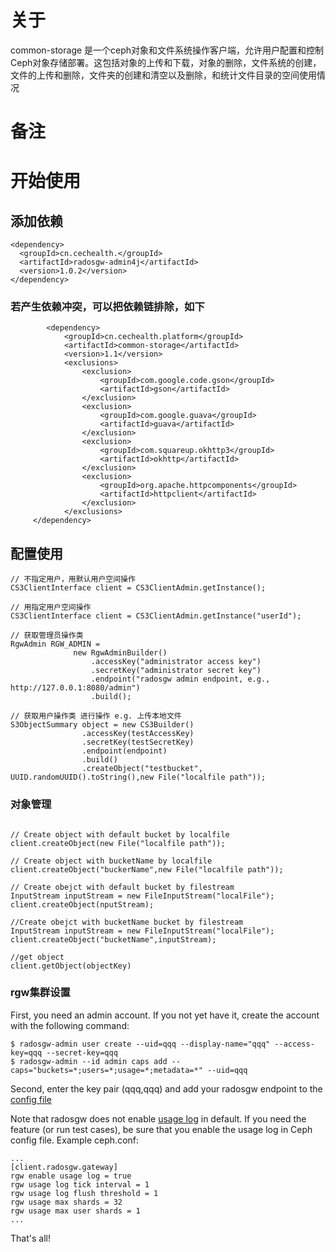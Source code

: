 
# 关于
common-storage 是一个ceph对象和文件系统操作客户端，允许用户配置和控制Ceph对象存储部署。这包括对象的上传和下载，对象的删除，文件系统的创建，文件的上传和删除，文件夹的创建和清空以及删除，和统计文件目录的空间使用情况
# 备注

# 开始使用
    

## 添加依赖
    <dependency>
      <groupId>cn.cechealth.</groupId>
      <artifactId>radosgw-admin4j</artifactId>
      <version>1.0.2</version>
    </dependency>
    
    
### 若产生依赖冲突，可以把依赖链排除，如下
            <dependency>
                <groupId>cn.cechealth.platform</groupId>
                <artifactId>common-storage</artifactId>
                <version>1.1</version>
                <exclusions>
                    <exclusion>
                        <groupId>com.google.code.gson</groupId>
                        <artifactId>gson</artifactId>
                    </exclusion>
                    <exclusion>
                        <groupId>com.google.guava</groupId>
                        <artifactId>guava</artifactId>
                    </exclusion>
                    <exclusion>
                        <groupId>com.squareup.okhttp3</groupId>
                        <artifactId>okhttp</artifactId>
                    </exclusion>
                    <exclusion>
                        <groupId>org.apache.httpcomponents</groupId>
                        <artifactId>httpclient</artifactId>
                    </exclusion>
                </exclusions>
         </dependency>

## 配置使用

```
// 不指定用户，用默认用户空间操作
CS3ClientInterface client = CS3ClientAdmin.getInstance();

// 用指定用户空间操作
CS3ClientInterface client = CS3ClientAdmin.getInstance("userId");

// 获取管理员操作类
RgwAdmin RGW_ADMIN =
              new RgwAdminBuilder()
                  .accessKey("administrator access key")
                  .secretKey("administrator secret key")
                  .endpoint("radosgw admin endpoint, e.g., http://127.0.0.1:8080/admin")
                  .build();
                  
// 获取用户操作类 进行操作 e.g. 上传本地文件            
S3ObjectSummary object = new CS3Builder()
                .accessKey(testAccessKey)
                .secretKey(testSecretKey)
                .endpoint(endpoint)
                .build()
                .createObject("testbucket", UUID.randomUUID().toString(),new File("localfile path"));
```

### 对象管理

```

// Create object with default bucket by localfile
client.createObject(new File("localfile path"));

// Create object with bucketName by localfile
client.createObject("buckerName",new File("localfile path"));

// Create obejct with default bucket by filestream
InputStream inputStream = new FileInputStream("localFile");
client.createObject(nputStream);

//Create obejct with bucketName bucket by filestream
InputStream inputStream = new FileInputStream("localFile");
client.createObject("bucketName",inputStream);

//get object
client.getObject(objectKey)

```


### rgw集群设置
First, you need an admin account. If you not yet have it, create the account with the following command:
```
$ radosgw-admin user create --uid=qqq --display-name="qqq" --access-key=qqq --secret-key=qqq
$ radosgw-admin --id admin caps add --caps="buckets=*;users=*;usage=*;metadata=*" --uid=qqq
```

Second, enter the key pair (qqq,qqq) and add your radosgw endpoint to the [config file]()

Note that radosgw does not enable [usage log](http://docs.ceph.com/docs/master/radosgw/admin/#usage) in default. If you need the feature (or run test cases), be sure that you enable the usage log in Ceph config file. Example ceph.conf: 
```
...
[client.radosgw.gateway]
rgw enable usage log = true
rgw usage log tick interval = 1
rgw usage log flush threshold = 1
rgw usage max shards = 32
rgw usage max user shards = 1
...
```

That's all!

